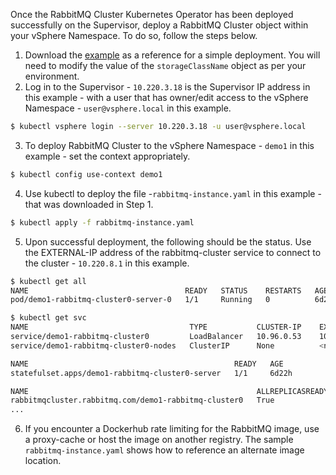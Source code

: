 Once the RabbitMQ Cluster Kubernetes Operator has been deployed successfully on the Supervisor, deploy a RabbitMQ Cluster object within your vSphere Namespace. To do so, follow the steps below.

1. Download the [example](supervisor-services-labs/rabbitmq-operator/rabbitmq-instance.yaml) as a reference for a simple deployment. You will need to modify the value of the `storageClassName` object as per your environment. 
2. Log in to the Supervisor - `10.220.3.18` is the Supervisor IP address in this example - with a user that has owner/edit access to the vSphere Namespace - `user@vsphere.local` in this example. 
```bash
$ kubectl vsphere login --server 10.220.3.18 -u user@vsphere.local
```
3. To deploy RabbitMQ Cluster to the vSphere Namespace - `demo1` in this example - set the context appropriately. 
```bash
$ kubectl config use-context demo1
```
4. Use kubectl to deploy the file -`rabbitmq-instance.yaml` in this example - that was downloaded in Step 1. 
```bash
$ kubectl apply -f rabbitmq-instance.yaml
```
5. Upon successful deployment, the following should be the status. Use the EXTERNAL-IP address of the rabbitmq-cluster service to connect to the cluster - `10.220.8.1` in this example.  
```bash
$ kubectl get all
NAME                                   READY   STATUS    RESTARTS   AGE
pod/demo1-rabbitmq-cluster0-server-0   1/1     Running   0          6d22h

$ kubectl get svc
NAME                                    TYPE           CLUSTER-IP    EXTERNAL-IP   PORT(S)                                          AGE
service/demo1-rabbitmq-cluster0         LoadBalancer   10.96.0.53    10.220.8.1    5672:31907/TCP,15672:30104/TCP,15692:32637/TCP   6d22h
service/demo1-rabbitmq-cluster0-nodes   ClusterIP      None          <none>        4369/TCP,25672/TCP                               6d22h

NAME                                              READY   AGE
statefulset.apps/demo1-rabbitmq-cluster0-server   1/1     6d22h

NAME                                                   ALLREPLICASREADY   RECONCILESUCCESS   AGE
rabbitmqcluster.rabbitmq.com/demo1-rabbitmq-cluster0   True               False              6d22h
...
```
6. If you encounter a Dockerhub rate limiting for the RabbitMQ image, use a proxy-cache or host the image on another registry. The sample `rabbitmq-instance.yaml` shows how to reference an alternate image location.  